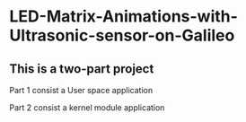 # LED-Matrix-Animations-with-Ultrasonic-sensor-on-Galileo

This is a two-part project
---------------------------

Part 1 consist a User space application

Part 2 consist a kernel module application

